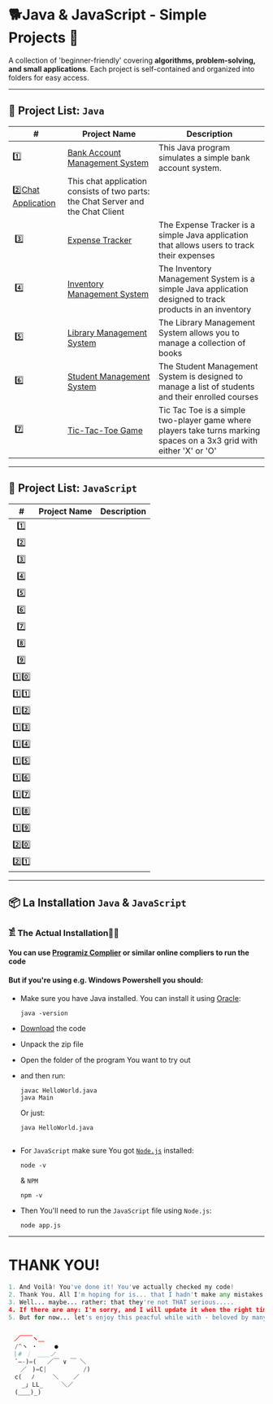# 🐕Java & JavaScript - Simple Projects 🚀  

A collection of 'beginner-friendly' covering **algorithms, problem-solving, and small applications**. Each project is self-contained and organized into folders for easy access.   

---

## 📂 Project List: `Java`  

| #  | Project Name               | Description |
|----|----------------------------|-------------|
|‎1️⃣|[Bank Account Management System](https://github.com/JakubStachh/Java-Java-Script-Project/tree/main/Java%20Projects/Bank%20Account%20Management%20System)|This Java program simulates a simple bank account system.|
|‎2️⃣[Chat Application](https://github.com/JakubStachh/Java-Java-Script-Project/tree/main/Java%20Projects/Chat%20Application)|This chat application consists of two parts: the Chat Server and the Chat Client|
|‎‎‎  ‎3️⃣ |[Expense Tracker](https://github.com/JakubStachh/Java-Java-Script-Project/tree/main/Java%20Projects/Expense%20Tracker)|The Expense Tracker is a simple Java application that allows users to track their expenses|
|‎  ‎4️⃣ |[Inventory Management System](https://github.com/JakubStachh/Java-Java-Script-Project/tree/main/Java%20Projects/Inventory%20Management%20System)|The Inventory Management System is a simple Java application designed to track products in an inventory|
|‎  ‎5️⃣ |[Library Management System](https://github.com/JakubStachh/Java-Java-Script-Project/tree/main/Java%20Projects/Library%20Management%20System)|The Library Management System allows you to manage a collection of books|
|‎  ‎6️⃣ |[Student Management System](https://github.com/JakubStachh/Java-Java-Script-Project/tree/main/Java%20Projects/Student%20Management%20System)|The Student Management System is designed to manage a list of students and their enrolled courses|
|‎  ‎7️⃣ |[Tic-Tac-Toe Game](https://github.com/JakubStachh/Java-Java-Script-Project/tree/main/Java%20Projects/Tic-Tac-Toe%20Game)|Tic Tac Toe is a simple two-player game where players take turns marking spaces on a 3x3 grid with either 'X' or 'O'|

---

## 📂 Project List: `JavaScript`  

| #  | Project Name               | Description |
|----|----------------------------|-------------|
|‎  ‎ 1️⃣|[]()||
|‎  ‎ 2️⃣ |[]()||
|‎‎‎  ‎ 3️⃣ |[]()||
|‎  ‎ 4️⃣ |[]()||
|‎  ‎ 5️⃣ |[]()||
|‎  ‎ 6️⃣ |[]()||
|‎  ‎ 7️⃣ |[]()|
|‎  ‎ 8️⃣ |[]()||
|‎  ‎ 9️⃣ |[]()||
| 1️⃣0️⃣ |[]()||
| 1️⃣1️⃣ |[]()||
| 1️⃣2️⃣ |[]()||
| 1️⃣3️⃣ |[]()||
| 1️⃣4️⃣ |[]()||
| 1️⃣5️⃣ |[]()||
| 1️⃣6️⃣ |[]()||
| 1️⃣7️⃣ |[]()||
| 1️⃣8️⃣ |[]()||
| 1️⃣9️⃣ |[]()||
| 2️⃣0️⃣ |[]()||
| 2️⃣1️⃣ |[]()||


---


## 📦 La Installation `Java` & `JavaScript` 

### 𓀃 The Actual Installation🤌🤌

#### You can use [Programiz Complier](https://www.programiz.com/java-programming/online-compiler/) or similar online compliers to run the code

#### But if you're using e.g. Windows Powershell you should:

- Make sure you have Java installed. You can install it using [Oracle](https://www.oracle.com/java/technologies/downloads/?er=221886):

  ```
  java -version
  ```
  
- [Download](https://github.com/JakubStachh/Java-Java-Script-Project/archive/refs/heads/main.zip) the code
- Unpack the zip file
- Open the folder of the program You want to try out 
- and then run:
  
  ```
  javac HelloWorld.java
  java Main
  ```
  Or just: 
  ```
  java HelloWorld.java
  ```
##
- For `JavaScript` make sure You got [`Node.js`](https://nodejs.org/en) installed:
 
  ```
  node -v
  ```
  
  & `NPM`
  ```
  npm -v
  ```
  
- Then You'll need to run the `JavaScript` file using `Node.js`:
  
  ```
  node app.js
  ```

  
---

# THANK YOU!
```python
1. And Voilà! You've done it! You've actually checked my code! 
2. Thank You. All I'm hoping for is... that I hadn't make any mistakes.
3. Well... maybe... rather: that they're not THAT serious.....
4. If there are any: I'm sorry, and I will update it when the right time comes.... 
5. But for now... let's enjoy this peacful while with - beloved by many - EL SNOOPY!!!


ㅤ／￣￣ヽ＿
　/^ヽ ・   　●
 ｜# ｜　＿＿ノ
　`―-)=(   ／￣ ∨ ￣ ＼
　　／ㅤ)=C|          /)
　c(　 ﾉ     ＼    ／
　  _｣ LL_     ＼／
　(＿＿)_)
```
